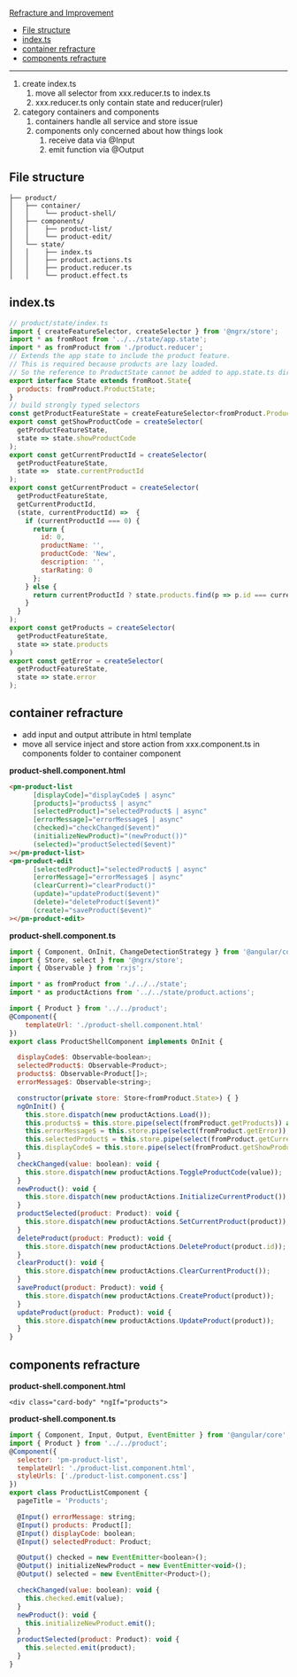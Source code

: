 [Refracture and Improvement](#top)

- [File structure](#File-structure)
- [index.ts](#indexts)
- [container refracture](#container-refracture)
- [components refracture](#components-refracture)

-----------------------

1. create index.ts
   1. move all selector from xxx.reducer.ts to index.ts
   2. xxx.reducer.ts only contain state and reducer(ruler)
2. category containers and components
   1. containers handle all service and store issue
   2. components only concerned about how things look
      1. receive data via @Input
      2. emit function via @Output

## File structure

```
├── product/
│   ├── container/
│   │    └── product-shell/
│   ├── components/
│   │    ├── product-list/
│   │    └── product-edit/
│   └── state/
│   │    ├── index.ts
│   │    ├── product.actions.ts
│   │    ├── product.reducer.ts
│   │    └── product.effect.ts
```

## index.ts

```javascript
// product/state/index.ts
import { createFeatureSelector, createSelector } from '@ngrx/store';
import * as fromRoot from '../../state/app.state';
import * as fromProduct from './product.reducer';
// Extends the app state to include the product feature.
// This is required because products are lazy loaded.
// So the reference to ProductState cannot be added to app.state.ts directly.
export interface State extends fromRoot.State{
  products: fromProduct.ProductState;
}
// build strongly typed selectors
const getProductFeatureState = createFeatureSelector<fromProduct.ProductState>('products');
export const getShowProductCode = createSelector(
  getProductFeatureState,
  state => state.showProductCode
);
export const getCurrentProductId = createSelector(
  getProductFeatureState,
  state =>  state.currentProductId
);
export const getCurrentProduct = createSelector(
  getProductFeatureState,
  getCurrentProductId,
  (state, currentProductId) =>  {
    if (currentProductId === 0) {
      return {
        id: 0,
        productName: '',
        productCode: 'New',
        description: '',
        starRating: 0
      };
    } else {
      return currentProductId ? state.products.find(p => p.id === currentProductId) : null;
    }
  }
);
export const getProducts = createSelector(
  getProductFeatureState,
  state => state.products
)
export const getError = createSelector(
  getProductFeatureState,
  state => state.error
);
```

## container refracture

- add input and output attribute in html template
- move all service inject and store action from xxx.component.ts in components folder to container component

**product-shell.component.html**

```html
<pm-product-list
      [displayCode]="displayCode$ | async"
      [products]="products$ | async"
      [selectedProduct]="selectedProduct$ | async"
      [errorMessage]="errorMessage$ | async"
      (checked)="checkChanged($event)"
      (initializeNewProduct)="(newProduct())"
      (selected)="productSelected($event)"
></pm-product-list>
<pm-product-edit
      [selectedProduct]="selectedProduct$ | async"
      [errorMessage]="errorMessage$ | async"
      (clearCurrent)="clearProduct()"
      (update)="updateProduct($event)"
      (delete)="deleteProduct($event)"
      (create)="saveProduct($event)"
></pm-product-edit>
```

**product-shell.component.ts**

```javascript
import { Component, OnInit, ChangeDetectionStrategy } from '@angular/core';
import { Store, select } from '@ngrx/store';
import { Observable } from 'rxjs';

import * as fromProduct from './../../state';
import * as productActions from '../../state/product.actions';

import { Product } from '../../product';
@Component({
    templateUrl: './product-shell.component.html'
})
export class ProductShellComponent implements OnInit {

  displayCode$: Observable<boolean>;
  selectedProduct$: Observable<Product>;
  products$: Observable<Product[]>;
  errorMessage$: Observable<string>;

  constructor(private store: Store<fromProduct.State>) { }
  ngOnInit() {
    this.store.dispatch(new productActions.Load());
    this.products$ = this.store.pipe(select(fromProduct.getProducts)) as Observable<Product[]>;
    this.errorMessage$ = this.store.pipe(select(fromProduct.getError));
    this.selectedProduct$ = this.store.pipe(select(fromProduct.getCurrentProduct));
    this.displayCode$ = this.store.pipe(select(fromProduct.getShowProductCode));
  }
  checkChanged(value: boolean): void {
    this.store.dispatch(new productActions.ToggleProductCode(value));
  }
  newProduct(): void {
    this.store.dispatch(new productActions.InitializeCurrentProduct());
  }
  productSelected(product: Product): void {
    this.store.dispatch(new productActions.SetCurrentProduct(product));
  }
  deleteProduct(product: Product): void {
    this.store.dispatch(new productActions.DeleteProduct(product.id));
  }
  clearProduct(): void {
    this.store.dispatch(new productActions.ClearCurrentProduct());
  }
  saveProduct(product: Product): void {
    this.store.dispatch(new productActions.CreateProduct(product));
  }
  updateProduct(product: Product): void {
    this.store.dispatch(new productActions.UpdateProduct(product));
  }
}
```

## components refracture

**product-shell.component.html**

`<div class="card-body" *ngIf="products">`

**product-shell.component.ts**

```javascript
import { Component, Input, Output, EventEmitter } from '@angular/core';
import { Product } from '../../product';
@Component({
  selector: 'pm-product-list',
  templateUrl: './product-list.component.html',
  styleUrls: ['./product-list.component.css']
})
export class ProductListComponent {
  pageTitle = 'Products';

  @Input() errorMessage: string;
  @Input() products: Product[];
  @Input() displayCode: boolean;
  @Input() selectedProduct: Product;

  @Output() checked = new EventEmitter<boolean>();
  @Output() initializeNewProduct = new EventEmitter<void>();
  @Output() selected = new EventEmitter<Product>();

  checkChanged(value: boolean): void {
    this.checked.emit(value);
  }
  newProduct(): void {
    this.initializeNewProduct.emit();
  }
  productSelected(product: Product): void {
    this.selected.emit(product);
  }
}
```
